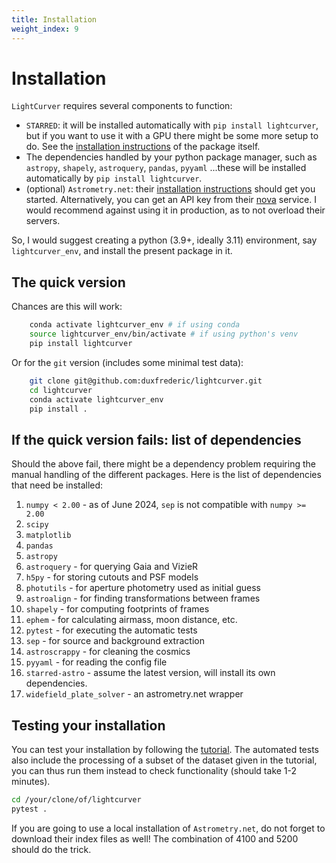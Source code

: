 ```yaml
---
title: Installation
weight_index: 9
---
```

# Installation
`LightCurver` requires several components to function:

- `STARRED`: it will be installed automatically with `pip install lightcurver`, but if you want to use it with a GPU there
might be some more setup to do. See the [installation instructions](https://cosmograil.gitlab.io/starred/installation.html#) of the package itself.
- The dependencies handled by your python package manager, such as `astropy`, `shapely`, `astroquery`, `pandas`, `pyyaml` 
...these will be installed automatically by `pip install lightcurver`.
- (optional) `Astrometry.net`: their [installation instructions](https://astrometry.net/doc/build.html) should get you started. 
Alternatively, you can get an API key from their [nova](https://nova.astrometry.net/) service. I would recommend against using it in production, as to not overload their servers.


So, I would suggest creating a python (3.9+, ideally 3.11) environment, say `lightcurver_env`,
and install the present package in it.

## The quick version
Chances are this will work:
```bash
    conda activate lightcurver_env # if using conda
    source lightcurver_env/bin/activate # if using python's venv
    pip install lightcurver
```

Or for the `git` version (includes some minimal test data):
```bash
    git clone git@github.com:duxfrederic/lightcurver.git
    cd lightcurver
    conda activate lightcurver_env
    pip install .
```

## If the quick version fails: list of dependencies
Should the above fail, there might be a dependency problem requiring the manual handling of the different packages. 
Here is the list of dependencies that need be installed:

1. `numpy < 2.00` - as of June 2024, `sep` is not compatible with `numpy >= 2.00`
2. `scipy`
3. `matplotlib`
4. `pandas`
5. `astropy`
6. `astroquery` - for querying Gaia and VizieR
7. `h5py` - for storing cutouts and PSF models
8. `photutils` - for aperture photometry used as initial guess
9. `astroalign` - for finding transformations between frames
10. `shapely` - for computing footprints of frames
11. `ephem` - for calculating airmass, moon distance, etc.
12. `pytest` - for executing the automatic tests
13. `sep` - for source and background extraction
14. `astroscrappy` - for cleaning the cosmics
15. `pyyaml` - for reading the config file
16. `starred-astro` - assume the latest version, will install its own dependencies.
17. `widefield_plate_solver` - an astrometry.net wrapper


## Testing your installation

You can test your installation by following the [tutorial](tutorial.md).
The automated tests also include the processing of a subset of the dataset given in the tutorial, you can thus run them
instead to check functionality (should take 1-2 minutes). 
```bash
cd /your/clone/of/lightcurver
pytest .
```

If you are going to use a local installation of `Astrometry.net`, do not forget to download their index files as well! The combination of 4100 and 5200 should do the trick.
